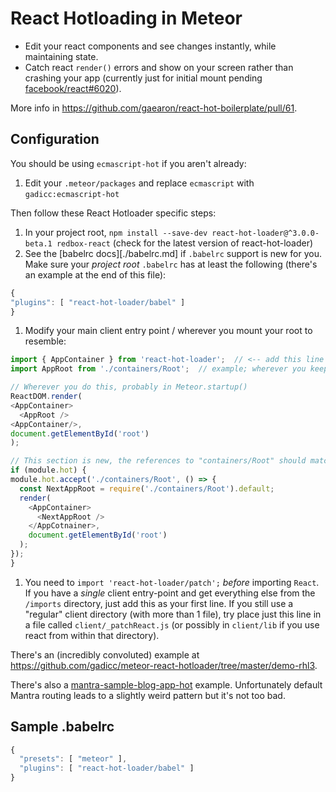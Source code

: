# React Hotloading in Meteor

* Edit your react components and see changes instantly, while maintaining state.
* Catch react `render()` errors and show on your screen rather than crashing your app
(currently just for initial mount pending
[facebook/react#6020](https://github.com/facebook/react/pull/6020)).

More info in https://github.com/gaearon/react-hot-boilerplate/pull/61.

## Configuration

You should be using `ecmascript-hot` if you aren't already:

1. Edit your `.meteor/packages` and replace `ecmascript` with `gadicc:ecmascript-hot`

Then follow these React Hotloader specific steps:

1. In your project root, `npm install --save-dev react-hot-loader@^3.0.0-beta.1 redbox-react` (check for the latest version of react-hot-loader)
1. See the [babelrc docs][./babelrc.md] if `.babelrc` support is new for you.  Make sure
your *project root* `.babelrc` has at least the following (there's an example at the end of this file):

  ```js
{
  "plugins": [ "react-hot-loader/babel" ]
}
```
1. Modify your main client entry point / wherever you mount your root to resemble:

  ```js
import { AppContainer } from 'react-hot-loader';  // <-- add this line
import AppRoot from './containers/Root';  // example; wherever you keep your main component

// Wherever you do this, probably in Meteor.startup()
ReactDOM.render(
  <AppContainer>
    <AppRoot />
  <AppContainer/>,
  document.getElementById('root')
);

// This section is new, the references to "containers/Root" should match your import statement
if (module.hot) {
  module.hot.accept('./containers/Root', () => {
    const NextAppRoot = require('./containers/Root').default;
    render(
      <AppContainer>
        <NextAppRoot />
      </AppCotnainer>,
      document.getElementById('root')
    );
  });
}
```

1. You need to `import 'react-hot-loader/patch';` *before* importing `React`.  If you have a *single* client entry-point and get everything else from the `/imports` directory, just add this as your first line.  If you still use a "regular" client directory (with more than 1 file), try place just this line in a file called `client/_patchReact.js` (or possibly in `client/lib` if you use react from within that directory).

There's an (incredibly convoluted) example at https://github.com/gadicc/meteor-react-hotloader/tree/master/demo-rhl3.

There's also a [mantra-sample-blog-app-hot](https://github.com/gadicc/mantra-sample-blog-app-hot) example.  Unfortunately default Mantra routing leads to a slightly weird pattern but it's not too bad.

## Sample .babelrc

```js
{
  "presets": [ "meteor" ],
  "plugins": [ "react-hot-loader/babel" ]
}
```
